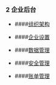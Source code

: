 ### 2 企业后台

* ####[组织架构](/guan-li-yuan-shou-ce/qi-ye-hou-tai/zu-zhi-jia-gou.md)

* ####[企业设置](/guan-li-yuan-shou-ce/qi-ye-hou-tai/qi-ye-she-zhi.md)

* ####[数据管理](/guan-li-yuan-shou-ce/qi-ye-hou-tai/shu-ju-guan-li.md)

* ####[安全管理](/guan-li-yuan-shou-ce/qi-ye-hou-tai/an-quan-guan-li.md)

* ####[账单管理](/guan-li-yuan-shou-ce/qi-ye-hou-tai/zhang-dan-guan-li.md)